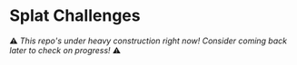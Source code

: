 # Splat Challenges

:warning: _This repo's under heavy construction right now! Consider coming back
later to check on progress!_ :warning:
